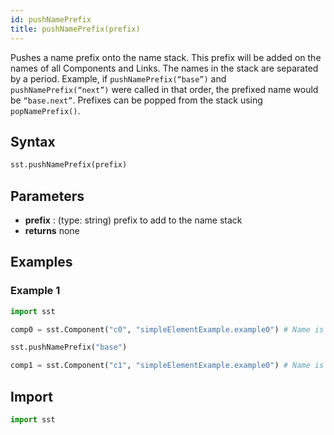 ```yaml
---
id: pushNamePrefix
title: pushNamePrefix(prefix)
---
```


<!---
SAND2022-6843 O
Source: sst-documentation/manuals/python
--->


Pushes a name prefix onto the name stack. This prefix will be added on the names of all Components and Links. The names in the stack are separated by a period. Example, if `pushNamePrefix(“base”)` and `pushNamePrefix(“next”)` were called in that order, the prefixed name would be `“base.next”`. Prefixes can be popped from the stack using `popNamePrefix()`. 

## Syntax
```python
sst.pushNamePrefix(prefix)
```

## Parameters
* **prefix** : (type: string) prefix to add to the name stack 
* **returns** none

## Examples

### Example 1
```python
import sst

comp0 = sst.Component("c0", "simpleElementExample.example0") # Name is 'c0'

sst.pushNamePrefix("base")

comp1 = sst.Component("c1", "simpleElementExample.example0") # Name is 'base.c1'
```

## Import
```python
import sst
```
